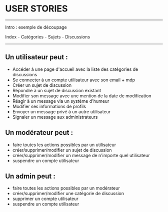 # USER STORIES

---

Intro : exemple de découpage

Index
    - Catégories
        - Sujets
            - Discussions

---

## Un utilisateur peut :
- Accéder à une page d'accueil avec la liste des catégories de discussions
- Se connecter à un compte utilisateur avec son email + mdp
- Créer un sujet de discussion
- Répondre à un sujet de discussion existant
- Modifier son message avec une mention de la date de modification
- Réagir à un message via un système d'humeur
- Modifier ses informations de profils
- Envoyer un message privé à un autre utilisateur
- Signaler un message aux administrateurs

## Un modérateur peut :
- faire toutes les actions possibles par un utilisateur
- créer/supprimer/modifier un sujet de discussion
- créer/supprimer/modifier un message de n'importe quel utilisateur
- suspendre un compte utilisateur

## Un admin peut :
- faire toutes les actions possibles par un modérateur
- créer/supprimer/modifier une catégorie de discussion
- supprimer un compte utilisateur
- suspendre un compte utilisateur

